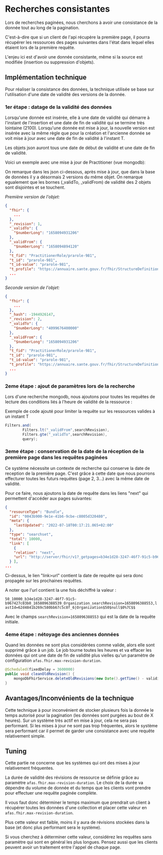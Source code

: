 # Recherches consistantes

Lors de recherches paginées, nous cherchons à avoir une consistance de la donnée tout au long de la pagination.

C'est-à-dire que si un client de l'api récupère la première page, il pourra récupérer les ressources des pages suivantes
dans l'état dans lequel elles étaient
lors de la première requête.

L'enjeu ici est d'avoir une donnée consistante, même si la source est modifiée (insertion ou suppression d'objets).

## Implémentation technique

Pour réaliser la consistance des données, la technique utilisée se base sur l'utilisation d'une date de validité des
versions de la donnée.

### 1er étape : datage de la validité des données

Lorsqu'une donnée est insérée, elle à une date de validité qui démarre à l'instant de l'insertion et une date de fin de
validité qui se termine très lointaine (2100).
Lorsqu'une donnée est mise à jour, la nouvelle version est insérée avec la même règle que pour la création et l'ancienne
donnée se voit mise à jour avec
une date de fin de validité à l'instant T.

Les objets json auront tous une date de début de validité et une date de fin de validité.

Voici un exemple avec une mise à jour de Practitioner (vue mongodb):

On remarque dans les json ci-dessous, après mise à jour, que dans la base de données il y a désormais 2 versions du même
objet.
On remarque egualement que les bornes (_validTo, _validFrom) de validité des 2 objets sont disjointes et se touchent.

_Première version de l'objet:_

```json
{
  "fhir": {
    ...
  },
  "_revision": 1,
  "_validTo": {
    "$numberLong": "1658094931206"
  },
  "_validFrom": {
    "$numberLong": "1658094894120"
  },
  "t_fid": "PractitionerRole/prarole-981",
  "t_id": "prarole-981",
  "t_id-value": "prarole-981",
  "t_profile": "https://annuaire.sante.gouv.fr/fhir/StructureDefinition/AS-PractitionerRole",
  ...
}
```

_Seconde version de l'objet:_

```json
{
  "fhir": {
    ...
  },
  "_hash": -1944926147,
  "_revision": 2,
  "_validTo": {
    "$numberLong": "4099676400000"
  },
  "_validFrom": {
    "$numberLong": "1658094931206"
  },
  "t_fid": "PractitionerRole/prarole-981",
  "t_id": "prarole-981",
  "t_id-value": "prarole-981",
  "t_profile": "https://annuaire.sante.gouv.fr/fhir/StructureDefinition/AS-PractitionerRole",
  ...
}
```

### 2eme étape : ajout de paramètres lors de la recherche

Lors d'une recherche mongodb, nous ajoutons pour toutes les requêtes de lecture des conditions liés à l'heure de
validité de la ressource :

Exemple de code ajouté pour limiter la requête sur les ressources valides à un instant T

```java
Filters.and(
        Filters.lt("_validFrom",searchRevision),
        Filters.gte("_validTo",searchRevision),
        query);
```

### 3eme étape : conservation de la date de la réception de la première page dans les requêtes paginées

Ce système nécessite un contexte de recherche qui conserve la date de reception de la première page.
C'est grâce à cette date que nous pourrons effecturer toutes les futurs requêtes (page 2, 3...) avec la même date de
validité.

Pour ce faire, nous ajoutons la date de requête dans les liens "next" qui permettent d'accéder aux pages suivantes:

```json
{
  "resourceType": "Bundle",
  "id": "0043b900-9e1e-41b6-9cbe-c8005d320480",
  "meta": {
    "lastUpdated": "2022-07-18T00:17:21.065+02:00"
  },
  "type": "searchset",
  "total": 10000,
  "link": [
    {
    "relation": "next",
    "url": "http://server/fhir/v1?_getpages=b34e1d28-3247-46f7-91c5-b967427c03b0&_pageId=1dY074e0BDvtV6JqD7sbtwrcdADJQk81WeoGvQHDjaeUqqPlef18R52BvgLzdsL5bkhxOnkl7PzOQ6sjiEAe0m84gFdyF5g6F7hZQIXR0083qSHsBSHiawcUNlwm-3bw4IdEk4i3H4xilP-2lUIFtqInuWrtS3nytwQMvw1U1bRc3ZG1lBs2tIlvrNVNw2rhDyHxD0Kvv9_rOx6MCMRFh9tjZPsI7nvWgQhkzhRVZt2h1Xfa_XnmmFLnUmgDuHY%3D&_format=json&_pretty=true&_bundletype=searchset"
  } ],
...
```

Ci-dessus, le lien "link>url" contient la date de requête qui sera donc propagée sur les prochaines requêtes.

A noter que l'url contient la une fois déchiffré la valeur :

`50_10000_b34e1d28-3247-46f7-91c5-b967427c03b0_1658096388539_Organization_searchRevision=1658096388553,lastId=62d4841b269c580bb67c5c8f_6|Organization$50$null$0%7C$$`

Avec le champs `searchRevision=1658096388553` qui est la date de la requête initiale.

### 4eme étape : nétoyage des anciennes données

Quand les données ne sont plus considérées comme valide, alors elle sont supprimé grâce à un job.
Le job tourne toutes les heures et va effacer les données qui ont une date de fin de validité plus vielles qu'un
paramètre de configuration `afas.fhir.max-revision-duration`.

```java
@Scheduled(fixedDelay = 3600000)
public void cleanOldRevision() {
    mongoDbFhirService.deleteOldRevisions(new Date().getTime() - validityMs);
}
```

## Avantages/Inconvénients de la technique

Cette technique à pour inconvénient de stocker plusieurs fois la donnée le temps autorisé pour la pagination (les
données sont purgées au bout de X heures).
Sur un système très actif en mise à jour, cela ne sera pas performant.
Si les mises à jour ne sont pas trop fréquentes, alors le système sera performant car il permet de garder une
consistance avec une requête relativement simple.

## Tuning

Cette partie ne concerne que les systèmes qui ont des mises à jour relativement fréquentes.

La durée de validité des révisions de ressource se définie grâce au paramètre `afas.fhir.max-revision-duration`.
Le choix de la durée va dépendre du volume de donnée et du temps que les clients vont prendre pour effectuer une requête
paginée complète.

Il vous faut donc déterminer le temps maximum que prendrait un client à récupérer toutes les données d'une collection et
placer cette valeur en `afas.fhir.max-revision-duration`.

Plus cette valeur est faible, moins il y aura de révisions stockées dans la base (et donc plus performant sera le
système).

Si vous cherchez à déterminer cette valeur, considérez les requêtes sans paramètre qui sont en général les plus longues.
Pensez aussi que les clients peuvent
avoir un traitement entre l'appel de chaque page. 







